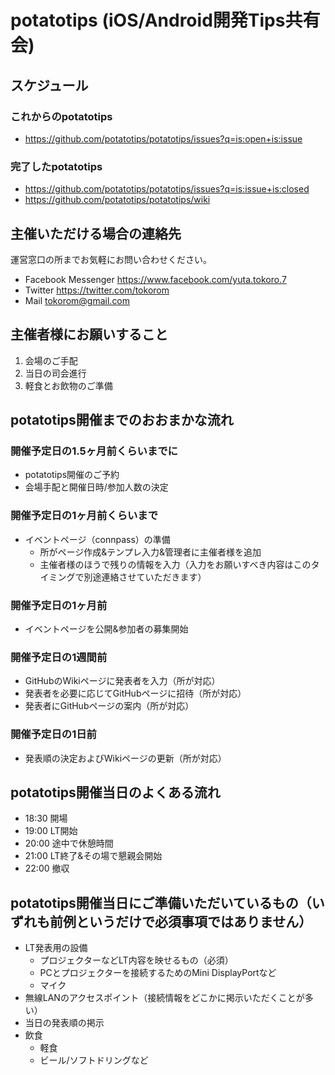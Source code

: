 # potatotips (iOS/Android開発Tips共有会) 

## スケジュール

### これからのpotatotips

- https://github.com/potatotips/potatotips/issues?q=is:open+is:issue

### 完了したpotatotips

- https://github.com/potatotips/potatotips/issues?q=is:issue+is:closed
- https://github.com/potatotips/potatotips/wiki

## 主催いただける場合の連絡先

運営窓口の所までお気軽にお問い合わせください。

- Facebook Messenger https://www.facebook.com/yuta.tokoro.7
- Twitter https://twitter.com/tokorom
- Mail tokorom@gmail.com

## 主催者様にお願いすること

1. 会場のご手配
2. 当日の司会進行
3. 軽食とお飲物のご準備

## potatotips開催までのおおまかな流れ

### 開催予定日の1.5ヶ月前くらいまでに

- potatotips開催のご予約
- 会場手配と開催日時/参加人数の決定

### 開催予定日の1ヶ月前くらいまで

- イベントページ（connpass）の準備
    - 所がページ作成&テンプレ入力&管理者に主催者様を追加
    - 主催者様のほうで残りの情報を入力（入力をお願いすべき内容はこのタイミングで別途連絡させていただきます）

### 開催予定日の1ヶ月前

- イベントページを公開&参加者の募集開始

### 開催予定日の1週間前

- GitHubのWikiページに発表者を入力（所が対応）
- 発表者を必要に応じてGitHubページに招待（所が対応）
- 発表者にGitHubページの案内（所が対応）

### 開催予定日の1日前

- 発表順の決定およびWikiページの更新（所が対応）

## potatotips開催当日のよくある流れ

- 18:30 開場
- 19:00 LT開始
- 20:00 途中で休憩時間
- 21:00 LT終了&その場で懇親会開始
- 22:00 撤収

## potatotips開催当日にご準備いただいているもの（いずれも前例というだけで必須事項ではありません）

- LT発表用の設備
    - プロジェクターなどLT内容を映せるもの（必須）
    - PCとプロジェクターを接続するためのMini DisplayPortなど
    - マイク
- 無線LANのアクセスポイント（接続情報をどこかに掲示いただくことが多い）
- 当日の発表順の掲示
- 飲食
    - 軽食
    - ビール/ソフトドリングなど

